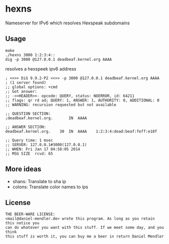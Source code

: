 # hexns

Nameserver for IPv6 which resolves Hexspeak subdomains

## Usage

~~~
make
./hexns 3000 1:2:3:4::
dig -p 3000 @127.0.0.1 deadbeaf.kernel.org AAAA
~~~

resolves a hexspeek ipv6 address

~~~
; <<>> DiG 9.9.2-P2 <<>> -p 3000 @127.0.0.1 deadbeaf.kernel.org AAAA
; (1 server found)
;; global options: +cmd
;; Got answer:
;; ->>HEADER<<- opcode: QUERY, status: NOERROR, id: 64211
;; flags: qr rd ad; QUERY: 1, ANSWER: 1, AUTHORITY: 0, ADDITIONAL: 0
;; WARNING: recursion requested but not available

;; QUESTION SECTION:
;deadbeaf.kernel.org.		IN	AAAA

;; ANSWER SECTION:
deadbeaf.kernel.org.	30	IN	AAAA	1:2:3:4:dead:beaf:feff:e10f

;; Query time: 1 msec
;; SERVER: 127.0.0.1#3000(127.0.0.1)
;; WHEN: Fri Jan 17 04:58:05 2014
;; MSG SIZE  rcvd: 65
~~~

## More ideas

* shans: Translate to sha ip
* colons: Translate color names to ips

## License

~~~
THE BEER-WARE LICENSE:
<mail@daniel-mendler.de> wrote this program. As long as you retain this notice you
can do whatever you want with this stuff. If we meet some day, and you think
this stuff is worth it, you can buy me a beer in return Daniel Mendler
~~~
